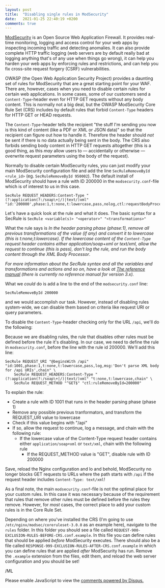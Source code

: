 ```yaml
---
layout: post
title:  "Disabling single rules in ModSecurity"
date:   2021-01-25 22:40:19 +0200
comments: true
---
```


[ModSecurity](https://modsecurity.org) is an Open Source Web Application Firewall.
It provides real-time monitoring, logging and access control for your web apps by 
inspecting incoming traffic and detecting anomalies. It can also provide complete 
HTTP traffic logging (web servers are by default really bad at logging anything 
that's of any use when things go wrong), it can help you harden your web apps by
enforcing rules and restrictions, and can help you fix cross-site request forgery
(CSRF) vulnerabilities.

OWASP (the Open Web Application Security Project) provides a daunting set of rules for
ModSecurity that are a great starting point for your WAF. There are, however, cases
when you need to disable certain rules for certain web applications. In some cases,
some of our customers send a `Content-Type`-header even for HTTP GET requests
without any body content. This is normally not a big deal, but the OWASP ModSecurity
Core Rule Set (CRS) includes by default rules that forbid `Content-Type` headers
for HTTP GET or HEAD requests.

The `Content-Type`-header tells the recipient "the stuff I'm sending you now
is this kind of content (like a PDF or XML or JSON data)" so that the recipient can
figure out how to handle it. Therefore the header should *not* be sent if there is
no data actually being sent in the body. The CRS also forbids sending body content
in HTTP GET requests altogether (this is a good thing, as this *may* allow users to
— accidentally or otherwise — overwrite request parameters using the body of the request).

Normally to disable certain ModSecurity rules, you can just modify your main
ModSecurity configuration file and add the line `SecRuleRemoveById <rule_id>`
(eg. `SecRuleRemoveById 950002`). The default install of ModSecurity should have
a rule with ID 200000 in the `modsecurity.conf`-file which is of interest to us in this case.

    SecRule REQUEST_HEADERS:Content-Type "(?:application(?:/soap\+|/)|text/)xml" "id:'200000',phase:1,t:none,t:lowercase,pass,nolog,ctl:requestBodyProcessor=XML"

Let's have a quick look at the rule and what it does. The basic syntax for a SecRule is `SecRule <variable(s)> "<operator>" "<transformations>"`

What the rule says is _In the header parsing phase (phase:1), remove all previous
transformations of the value (if any) and convert it to lowercase (this is t:none,t:lowercase).
If the lowercase content of the `Content-Type` request header contains either application/soap+xml
or text/xml, allow the request to continue (this is pass), don't log the rule, and run the body
content through the XML Body Processor_.

_For more information about the SecRule syntax and all the variables and transformations and actions and so on, have a look at [The reference manual](https://github.com/SpiderLabs/ModSecurity/wiki/Reference-Manual-%28v2.x%29) (there is currently no reference manual for version 3.x)._

What we *could* do is add a line to the end of the `modsecurity.conf` line:

    SecRuleRemoveById 200000

and we would accomplish our task.  However, instead of disabling rules system-wide, we can
disable them based on criteria like request URI or query parameters.

To disable the `Content-Type`-header checking only for the URL `/api`, we'll do the
following:

Because we are disabling rules, the rule that disables other rules must be defined
before the rule it's disabling. In our case, we need to define the rule in `modsecurity.conf`,
before the line with the rule id 200000. We'll add this line:

    SecRule REQUEST_URI "@beginsWith /api" "id:1001,phase:1,t:none,t:lowercase,pass,log,msg:'Don't parse XML body for /api URIs',chain" \
        SecRule REQUEST_HEADERS:Content-Type "(?:application(?:/soap\+|/)|text/)xml" "t:none,t:lowercase,chain" \
        SecRule REQUEST_METHOD "^GET$" "ctl:ruleRemoveById=200000"

To explain the rule:

- Create a rule with ID 1001 that runs in the header parsing phase (phase 1)
- Remove any possible previous tranformators, and transform the REQUEST_URI value to lowercase
- Check if this value begins with "/api"
- If so, allow the request to continue, log a message, and chain with the following rule:
    - If the lowercase value of the Content-Type request header contains either `application/soap+xml` or `text/xml`, chain with the following rule
        - If the REQUEST_METHOD value is "GET", disable rule with ID 200000

Save, reload the Nginx configuration and lo and behold, ModSecurity no longer blocks
GET requests to URLs where the path starts with `/api` if the request header includes `Content-Type: text/xml`!

As a final note, the main `modsecurity.conf`-file is not the optimal place for your custom rules.
In this case it was necessary because of the requirement that rules that remove other rules must
be defined before the rules they remove. However, for _most_ cases, the correct place to add your
custom rules is in the Core Rule Set.

Depending on where you've installed the CRS (I'm going to use
`/etc/nginx/modsec/coreruleset-3.0.0` as an example here), navigate to the `rules`
folder. In this folder you should see a file called
`REQUEST-900-EXCLUSION-RULES-BEFORE-CRS.conf.example`. In this file you can define
rules that should be applied *before* ModSecurity executes. There should also be a file
called `RESPONSE-999-EXCLUSION-RULES-AFTER-CRS.conf.example` in which you can define
rules that are applied *after* ModSecurity has run. Remove the `.example` extension
from the files, edit them, and reload the web server configuration and you should be set!

/ML

<div id="disqus_thread"></div>
<script>

    var disqus_config = function () {
    this.page.url = "{{site.url}}{{page.url}}";
    this.page.identifier = "{{page.id}}";
    };
    
    (function() { // DON'T EDIT BELOW THIS LINE
    var d = document, s = d.createElement('script');
    s.src = 'https://markusblog-2.disqus.com/embed.js';
    s.setAttribute('data-timestamp', +new Date());
    (d.head || d.body).appendChild(s);
    })();
</script>
<noscript>Please enable JavaScript to view the <a href="https://disqus.com/?ref_noscript">comments powered by Disqus.</a></noscript>